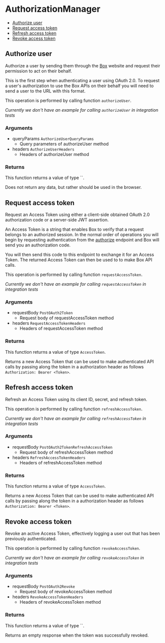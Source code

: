 # AuthorizationManager


- [Authorize user](#authorize-user)
- [Request access token](#request-access-token)
- [Refresh access token](#refresh-access-token)
- [Revoke access token](#revoke-access-token)

## Authorize user

Authorize a user by sending them through the [Box](https://box.com)
website and request their permission to act on their behalf.

This is the first step when authenticating a user using
OAuth 2.0. To request a user's authorization to use the Box APIs
on their behalf you will need to send a user to the URL with this
format.

This operation is performed by calling function `authorizeUser`.


*Currently we don't have an example for calling `authorizeUser` in integration tests*

### Arguments

- queryParams `AuthorizeUserQueryParams`
  - Query parameters of authorizeUser method
- headers `AuthorizeUserHeaders`
  - Headers of authorizeUser method


### Returns

This function returns a value of type ``.

Does not return any data, but rather should be used in the browser.


## Request access token

Request an Access Token using either a client-side obtained OAuth 2.0
authorization code or a server-side JWT assertion.

An Access Token is a string that enables Box to verify that a
request belongs to an authorized session. In the normal order of
operations you will begin by requesting authentication from the
[authorize](#get-authorize) endpoint and Box will send you an
authorization code.

You will then send this code to this endpoint to exchange it for
an Access Token. The returned Access Token can then be used to to make
Box API calls.

This operation is performed by calling function `requestAccessToken`.


*Currently we don't have an example for calling `requestAccessToken` in integration tests*

### Arguments

- requestBody `PostOAuth2Token`
  - Request body of requestAccessToken method
- headers `RequestAccessTokenHeaders`
  - Headers of requestAccessToken method


### Returns

This function returns a value of type `AccessToken`.

Returns a new Access Token that can be used to make authenticated
API calls by passing along the token in a authorization header as
follows `Authorization: Bearer <Token>`.


## Refresh access token

Refresh an Access Token using its client ID, secret, and refresh token.

This operation is performed by calling function `refreshAccessToken`.


*Currently we don't have an example for calling `refreshAccessToken` in integration tests*

### Arguments

- requestBody `PostOAuth2TokenRefreshAccessToken`
  - Request body of refreshAccessToken method
- headers `RefreshAccessTokenHeaders`
  - Headers of refreshAccessToken method


### Returns

This function returns a value of type `AccessToken`.

Returns a new Access Token that can be used to make authenticated
API calls by passing along the token in a authorization header as
follows `Authorization: Bearer <Token>`.


## Revoke access token

Revoke an active Access Token, effectively logging a user out
that has been previously authenticated.

This operation is performed by calling function `revokeAccessToken`.


*Currently we don't have an example for calling `revokeAccessToken` in integration tests*

### Arguments

- requestBody `PostOAuth2Revoke`
  - Request body of revokeAccessToken method
- headers `RevokeAccessTokenHeaders`
  - Headers of revokeAccessToken method


### Returns

This function returns a value of type ``.

Returns an empty response when the token was successfully revoked.


